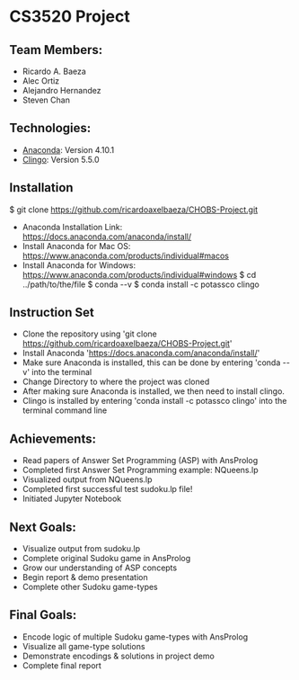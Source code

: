 # CS3520 Project
## Team Members:
* Ricardo A. Baeza
* Alec Ortiz
* Alejandro Hernandez
* Steven Chan


## Technologies:
* [Anaconda](https://www.anaconda.com): Version 4.10.1
* [Clingo](https://potassco.org/clingo/): Version 5.5.0

## Installation
$ git clone https://github.com/ricardoaxelbaeza/CHOBS-Project.git
* Anaconda Installation Link: https://docs.anaconda.com/anaconda/install/
* Install Anaconda for Mac OS: https://www.anaconda.com/products/individual#macos
* Install Anaconda for Windows: https://www.anaconda.com/products/individual#windows
$ cd ../path/to/the/file
$ conda --v
$ conda install -c potassco clingo

## Instruction Set
* Clone the repository using 'git clone https://github.com/ricardoaxelbaeza/CHOBS-Project.git'
* Install Anaconda 'https://docs.anaconda.com/anaconda/install/'
* Make sure Anaconda is installed, this can be done by entering 'conda --v' into the terminal
* Change Directory to where the project was cloned
* After making sure Anaconda is installed, we then need to install clingo. 
* Clingo is installed by entering 'conda install -c potassco clingo' into the terminal command line

## Achievements:
* Read papers of Answer Set Programming (ASP) with AnsProlog
* Completed first Answer Set Programming example: NQueens.lp
* Visualized output from NQueens.lp
* Completed first successful test sudoku.lp file!
* Initiated Jupyter Notebook

## Next Goals:
* Visualize output from sudoku.lp
* Complete original Sudoku game in AnsProlog
* Grow our understanding of ASP concepts
* Begin report & demo presentation
* Complete other Sudoku game-types

## Final Goals:
* Encode logic of multiple Sudoku game-types with AnsProlog
* Visualize all game-type solutions
* Demonstrate encodings & solutions in project demo
* Complete final report
